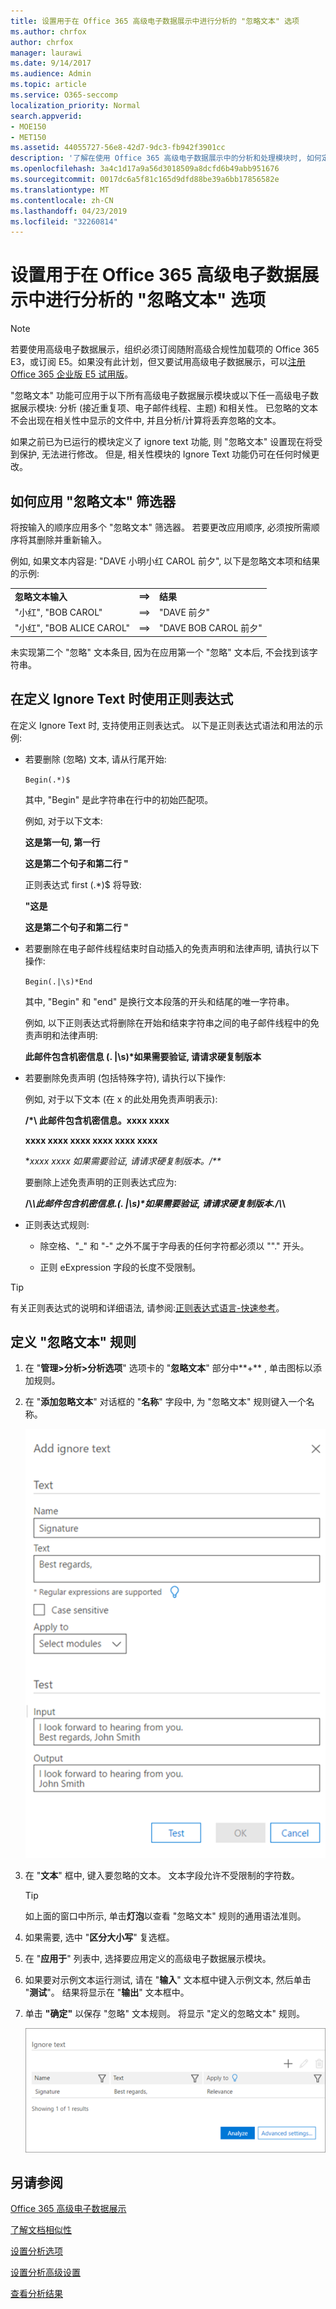 ```yaml
---
title: 设置用于在 Office 365 高级电子数据展示中进行分析的 "忽略文本" 选项
ms.author: chrfox
author: chrfox
manager: laurawi
ms.date: 9/14/2017
ms.audience: Admin
ms.topic: article
ms.service: O365-seccomp
localization_priority: Normal
search.appverid:
- MOE150
- MET150
ms.assetid: 44055727-56e8-42d7-9dc3-fb942f3901cc
description: '了解在使用 Office 365 高级电子数据展示中的分析和处理模块时, 如何定义要忽略特定文本的规则。  '
ms.openlocfilehash: 3a4c1d17a9a56d3018509a8dcfd6b49abb951676
ms.sourcegitcommit: 0017dc6a5f81c165d9dfd88be39a6bb17856582e
ms.translationtype: MT
ms.contentlocale: zh-CN
ms.lasthandoff: 04/23/2019
ms.locfileid: "32260814"
---
```

# <a name="set-ignore-text-option-for-analyze-in-office-365-advanced-ediscovery"></a>设置用于在 Office 365 高级电子数据展示中进行分析的 "忽略文本" 选项

> [!NOTE]
> 若要使用高级电子数据展示，组织必须订阅随附高级合规性加载项的 Office 365 E3，或订阅 E5。如果没有此计划，但又要试用高级电子数据展示，可以[注册 Office 365 企业版 E5 试用版](https://go.microsoft.com/fwlink/p/?LinkID=698279)。 
  
"忽略文本" 功能可应用于以下所有高级电子数据展示模块或以下任一高级电子数据展示模块: 分析 (接近重复项、电子邮件线程、主题) 和相关性。 已忽略的文本不会出现在相关性中显示的文件中, 并且分析/计算将丢弃忽略的文本。
  
如果之前已为已运行的模块定义了 ignore text 功能, 则 "忽略文本" 设置现在将受到保护, 无法进行修改。 但是, 相关性模块的 Ignore Text 功能仍可在任何时候更改。
  
## <a name="how-ignore-text-filters-are-applied"></a>如何应用 "忽略文本" 筛选器

将按输入的顺序应用多个 "忽略文本" 筛选器。 若要更改应用顺序, 必须按所需顺序将其删除并重新输入。
  
例如, 如果文本内容是: "DAVE 小明小红 CAROL 前夕", 以下是忽略文本项和结果的示例:
  
||||
|:-----|:-----|:-----|
|**忽略文本输入** <br/> |**==\>** <br/> |**结果** <br/> |
|"小红", "BOB CAROL"  <br/> |==\>  <br/> |"DAVE 前夕"  <br/> |
|"小红", "BOB ALICE CAROL"  <br/> |==\>  <br/> |"DAVE BOB CAROL 前夕"  <br/> |
   
未实现第二个 "忽略" 文本条目, 因为在应用第一个 "忽略" 文本后, 不会找到该字符串。
  
## <a name="use-regular-expressions-when-defining-ignore-text"></a>在定义 Ignore Text 时使用正则表达式

在定义 Ignore Text 时, 支持使用正则表达式。 以下是正则表达式语法和用法的示例:
  
- 若要删除 (忽略) 文本, 请从行尾开始:
    
     `Begin(.*)$`
    
    其中, "Begin" 是此字符串在行中的初始匹配项。
    
    例如, 对于以下文本:
    
    **这是第一句, 第一行**
    
    **这是第二个句子和第二行 "**
    
    正则表达式 first (.\*)$ 将导致:
    
    **"这是**
    
    **这是第二个句子和第二行 "**
    
- 若要删除在电子邮件线程结束时自动插入的免责声明和法律声明, 请执行以下操作:
    
     `Begin(.|\s)*End`
    
    其中, "Begin" 和 "end" 是换行文本段落的开头和结尾的唯一字符串。 
    
    例如, 以下正则表达式将删除在开始和结束字符串之间的电子邮件线程中的免责声明和法律声明:
    
    **此邮件包含机密信息 (. |\s)\*如果需要验证, 请请求硬复制版本**
    
- 若要删除免责声明 (包括特殊字符), 请执行以下操作: 
    
    例如, 对于以下文本 (在 x 的此处用免责声明表示): 
    
    **/\*\ 此邮件包含机密信息。xxxx xxxx**
    
    **xxxx xxxx xxxx xxxx xxxx xxxx**
    
    **xxxx xxxx 如果需要验证, 请请求硬复制版本。/\*\**
    
    要删除上述免责声明的正则表达式应为: 
    
    **\/\\*\\此邮件包含机密信息\.(. |\s)\*如果需要验证, 请请求硬复制版本\.\/\\*\\**
    
- 正则表达式规则:
    
  - 除空格、"_" 和 "-" 之外不属于字母表的任何字符都必须以 "\"." 开头。
    
  - 正则 eExpression 字段的长度不受限制。
    
> [!TIP]
> 有关正则表达式的说明和详细语法, 请参阅:[正则表达式语言-快速参考](https://msdn.microsoft.com/en-us/library/az24scfc%28v=vs.110%29.aspx)。 
  
## <a name="define-ignore-text-rule"></a>定义 "忽略文本" 规则

1. 在 "**管理\>分析\>分析选项**" 选项卡的 "**忽略文本**" 部分中**+** , 单击图标以添加规则。 
    
2. 在 "**添加忽略文本**" 对话框的 "**名称**" 字段中, 为 "忽略文本" 规则键入一个名称。 
    
    ![添加忽略的文本](media/98e5129b-2667-4692-86fa-2d0117187a7f.png)
  
3. 在 "**文本**" 框中, 键入要忽略的文本。 文本字段允许不受限制的字符数。 
    
    > [!TIP]
    > 如上面的窗口中所示, 单击**灯泡**以查看 "忽略文本" 规则的通用语法准则。 
  
4. 如果需要, 选中 "**区分大小写**" 复选框。 
    
5. 在 "**应用于**" 列表中, 选择要应用定义的高级电子数据展示模块。 
    
6. 如果要对示例文本运行测试, 请在 "**输入**" 文本框中键入示例文本, 然后单击 "**测试**"。 结果将显示在 "**输出**" 文本框中。 
    
7. 单击 **"确定"** 以保存 "忽略" 文本规则。 将显示 "定义的忽略文本" 规则。 
    
    ![设置被忽略的文本名称](media/3a788ac3-4a1c-46c9-89bd-7ff32d68ce23.png)
  
## <a name="see-also"></a>另请参阅

[Office 365 高级电子数据展示](office-365-advanced-ediscovery.md)
  
[了解文档相似性](understand-document-similarity-in-advanced-ediscovery.md)
  
[设置分析选项](set-analyze-options-in-advanced-ediscovery.md)
  
[设置分析高级设置](set-analyze-advanced-settings-in-advanced-ediscovery.md)
  
[查看分析结果](view-analyze-results-in-advanced-ediscovery.md)

